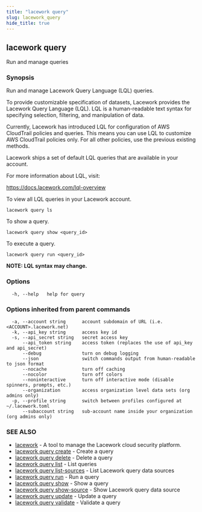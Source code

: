 ```yaml
---
title: "lacework query"
slug: lacework_query
hide_title: true
---
```


## lacework query

Run and manage queries

### Synopsis

Run and manage Lacework Query Language (LQL) queries.

To provide customizable specification of datasets, Lacework provides the Lacework
Query Language (LQL). LQL is a human-readable text syntax for specifying selection,
filtering, and manipulation of data.

Currently, Lacework has introduced LQL for configuration of AWS CloudTrail policies
and queries. This means you can use LQL to customize AWS CloudTrail policies only.
For all other policies, use the previous existing methods.

Lacework ships a set of default LQL queries that are available in your account.

For more information about LQL, visit:

  https://docs.lacework.com/lql-overview

To view all LQL queries in your Lacework account.

    lacework query ls

To show a query.

    lacework query show <query_id>

To execute a query.

    lacework query run <query_id>

**NOTE: LQL syntax may change.**


### Options

```
  -h, --help   help for query
```

### Options inherited from parent commands

```
  -a, --account string      account subdomain of URL (i.e. <ACCOUNT>.lacework.net)
  -k, --api_key string      access key id
  -s, --api_secret string   secret access key
      --api_token string    access token (replaces the use of api_key and api_secret)
      --debug               turn on debug logging
      --json                switch commands output from human-readable to json format
      --nocache             turn off caching
      --nocolor             turn off colors
      --noninteractive      turn off interactive mode (disable spinners, prompts, etc.)
      --organization        access organization level data sets (org admins only)
  -p, --profile string      switch between profiles configured at ~/.lacework.toml
      --subaccount string   sub-account name inside your organization (org admins only)
```

### SEE ALSO

* [lacework](lacework.md)	 - A tool to manage the Lacework cloud security platform.
* [lacework query create](lacework_query_create.md)	 - Create a query
* [lacework query delete](lacework_query_delete.md)	 - Delete a query
* [lacework query list](lacework_query_list.md)	 - List queries
* [lacework query list-sources](lacework_query_list-sources.md)	 - List Lacework query data sources
* [lacework query run](lacework_query_run.md)	 - Run a query
* [lacework query show](lacework_query_show.md)	 - Show a query
* [lacework query show-source](lacework_query_show-source.md)	 - Show Lacework query data source
* [lacework query update](lacework_query_update.md)	 - Update a query
* [lacework query validate](lacework_query_validate.md)	 - Validate a query

